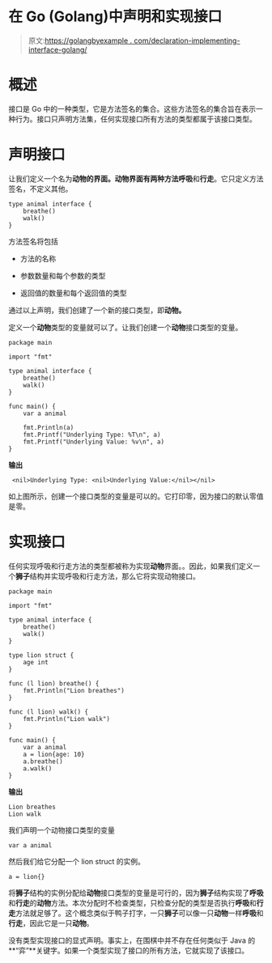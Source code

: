 # 在 Go (Golang)中声明和实现接口

> 原文:[https://golangbyexample . com/declaration-implementing-interface-golang/](https://golangbyexample.com/declaring-implementing-interface-golang/)

# **概述**

接口是 Go 中的一种类型，它是方法签名的集合。这些方法签名的集合旨在表示一种行为。接口只声明方法集，任何实现接口所有方法的类型都属于该接口类型。

# **声明接口**

让我们定义一个名为**动物的界面。**动物界面有两种方法**呼吸**和**行走**。它只定义方法签名，不定义其他。

```
type animal interface {
    breathe()
    walk()
}
```

方法签名将包括

*   方法的名称

*   参数数量和每个参数的类型

*   返回值的数量和每个返回值的类型

通过以上声明，我们创建了一个新的接口类型，即**动物。**

定义一个**动物**类型的变量就可以了。让我们创建一个**动物**接口类型的变量。

```
package main

import "fmt"

type animal interface {
	breathe()
	walk()
}

func main() {
	var a animal

	fmt.Println(a)
	fmt.Printf("Underlying Type: %T\n", a)
	fmt.Printf("Underlying Value: %v\n", a)
}
```

**输出**

```
 <nil>Underlying Type: <nil>Underlying Value:</nil></nil> 
```

如上图所示，创建一个接口类型的变量是可以的。它打印零，因为接口的默认零值是零。

# **实现接口**

任何实现呼吸和行走方法的类型都被称为实现**动物**界面。。因此，如果我们定义一个**狮子**结构并实现呼吸和行走方法，那么它将实现动物接口。

```
package main

import "fmt"

type animal interface {
    breathe()
    walk()
}

type lion struct {
    age int
}

func (l lion) breathe() {
    fmt.Println("Lion breathes")
}

func (l lion) walk() {
    fmt.Println("Lion walk")
}

func main() {
    var a animal
    a = lion{age: 10}
    a.breathe()
    a.walk()
}
```

**输出**

```
Lion breathes
Lion walk
```

我们声明一个动物接口类型的变量

```
var a animal
```

然后我们给它分配一个 lion struct 的实例。

```
a = lion{}
```

将**狮子**结构的实例分配给**动物**接口类型的变量是可行的，因为**狮子**结构实现了**呼吸**和**行走**的**动物**方法。本次分配时不检查类型，只检查分配的类型是否执行**呼吸**和**行走**方法就足够了。这个概念类似于鸭子打字，一只**狮子**可以像一只**动物**一样**呼吸**和**行走**，因此它是一只**动物**。

没有类型实现接口的显式声明。事实上，在围棋中并不存在任何类似于 Java 的**“弈”**关键字。如果一个类型实现了接口的所有方法，它就实现了该接口。